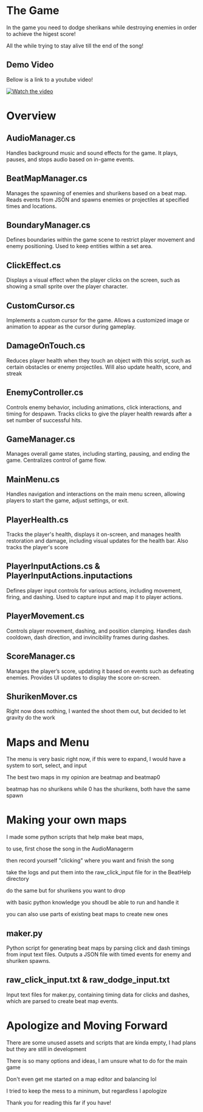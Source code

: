 # The Game

In the game you need to dodge sherikans while destroying enemies in order to achieve the higest score!

All the while trying to stay alive till the end of the song!

## Demo Video

Bellow is a link to a youtube video!

[![Watch the video](https://img.youtube.com/vi/VMxjVGqkMns/0.jpg)](https://youtu.be/VMxjVGqkMns)

# Overview

## AudioManager.cs
Handles background music and sound effects for the game. It plays, pauses, and stops audio based on in-game events.

## BeatMapManager.cs
Manages the spawning of enemies and shurikens based on a beat map. Reads events from JSON and spawns enemies or projectiles at specified times and locations.

## BoundaryManager.cs
Defines boundaries within the game scene to restrict player movement and enemy positioning. Used to keep entities within a set area.

## ClickEffect.cs
Displays a visual effect when the player clicks on the screen, such as showing a small sprite over the player character.

## CustomCursor.cs
Implements a custom cursor for the game. Allows a customized image or animation to appear as the cursor during gameplay.

## DamageOnTouch.cs
Reduces player health when they touch an object with this script, such as certain obstacles or enemy projectiles.
Will also update health, score, and streak

## EnemyController.cs
Controls enemy behavior, including animations, click interactions, and timing for despawn. Tracks clicks to give the player health rewards after a set number of successful hits.

## GameManager.cs
Manages overall game states, including starting, pausing, and ending the game. Centralizes control of game flow.

## MainMenu.cs
Handles navigation and interactions on the main menu screen, allowing players to start the game, adjust settings, or exit.

## PlayerHealth.cs
Tracks the player's health, displays it on-screen, and manages health restoration and damage, including visual updates for the health bar.
Also tracks the player's score

## PlayerInputActions.cs & PlayerInputActions.inputactions
Defines player input controls for various actions, including movement, firing, and dashing. Used to capture input and map it to player actions.

## PlayerMovement.cs
Controls player movement, dashing, and position clamping. Handles dash cooldown, dash direction, and invincibility frames during dashes.

## ScoreManager.cs
Manages the player’s score, updating it based on events such as defeating enemies. Provides UI updates to display the score on-screen.

## ShurikenMover.cs
Right now does nothing, I wanted the shoot them out, but decided to let gravity do the work

# Maps and Menu

The menu is very basic right now, if this were to expand,
I would have a system to sort, select, and input

The best two maps in my opinion are beatmap and beatmap0

beatmap has no shurikens while 0 has the shurikens, both have the same spawn

# Making your own maps

I made some python scripts that help make beat maps,

to use, first chose the song in the AudioManagerm

then record yourself "clicking" where you want and finish the song

take the logs and put them into the raw_click_input file for in the BeatHelp directory

do the same but for shurikens you want to drop

with basic python knowledge you shoudl be able to run and handle it

you can also use parts of existing beat maps to create new ones

## maker.py
Python script for generating beat maps by parsing click and dash timings from input text files. Outputs a JSON file with timed events for enemy and shuriken spawns.

## raw_click_input.txt & raw_dodge_input.txt
Input text files for maker.py, containing timing data for clicks and dashes, which are parsed to create beat map events.

# Apologize and Moving Forward

There are some unused assets and scripts that are kinda empty, I had plans but they are still in development

There is so many options and ideas, I am unsure what to do for the main game

Don't even get me started on a map editor and balancing lol

I tried to keep the mess to a mininum, but regardless I apologize

Thank you for reading this far if you have!
